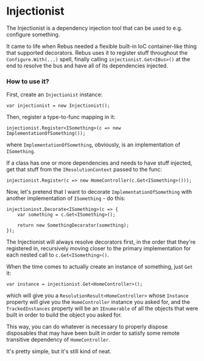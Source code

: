 # Injectionist

The Injectionist is a dependency injection tool that can be used to e.g. configure something.

It came to life when Rebus needed a flexible built-in IoC container-like thing that supported decorators. 
Rebus uses it to register stuff throughout the `Configure.With(...)` spell, finally calling 
`injectionist.Get<IBus>()` at the end to resolve the bus and have all of its dependencies injected.


### How to use it?

First, create an `Injectionist` instance:

    var injectionist = new Injectionist();

Then, register a type-to-func mapping in it:

    injectionist.Register<ISomething>(c => new ImplementationOfSomething());

where `ImplementationOfSomething`, obviously, is an implementation of `ISomething`.

If a class has one or more dependencies and needs to have stuff injected, get that stuff from the `IResolutionContext` passed to the func:

    injectionist.Register(c => new HomeController(c.Get<ISomething>()));

Now, let's pretend that I want to decorate `ImplementationOfSomething` with another implementation of `ISomething` - do this:

    injectioninst.Decorate<ISomething>(c => {
        var something = c.Get<ISomething>();

        return new SomethingDecorator(something);
    });

The Injectionist will always resolve decorators first, in the order that they're registered in, recursively moving
closer to the primary implementation for each nested call to `c.Get<ISomething>()`.

When the time comes to actually create an instance of something, just `Get` it:

    var instance = injectionist.Get<HomeController>();

which will give you a `ResolutionResult<HomeController>` whose `Instance` property will give you the `HomeController` instance
you asked for, and the `TrackedInstances` property will be an `IEnumerable` of all the objects that were built in order to build
the object you asked for.

This way, you can do whatever is necessary to properly dispose disposables that may have been built in order to satisfy some remote
transitive dependency of `HomeController`.

It's pretty simple, but it's still kind of neat.
